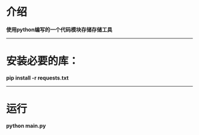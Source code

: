 # 介绍
**使用python编写的一个代码模块存储存储工具**

---

# 安装必要的库：

**pip install -r requests.txt**  

---

# 运行

**python main.py**
